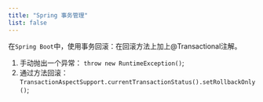 ```yaml
---
title: "Spring 事务管理"
list: false
---
```


在`Spring Boot`中，使用事务回滚：在回滚方法上加上@Transactional注解。

1. 手动抛出一个异常： `throw new RuntimeException()`;
2. 通过方法回滚：`TransactionAspectSupport.currentTransactionStatus().setRollbackOnly()`;